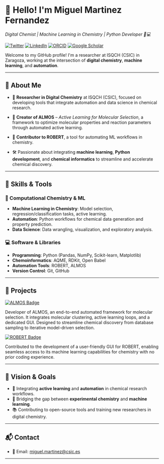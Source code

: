 # 👋 Hello! I'm Miguel Martinez Fernandez

<p><em>Digital Chemist | Machine Learning in Chemistry | Python Developer 🧪💻</em></p> 

<p>
  <a href="https://x.com/MiguelCheminf"><img alt="Twitter" src="https://img.shields.io/badge/Twitter-@MiguelCheminf-1DA1F2?style=flat-square&logo=twitter&logoColor=white"></a>
  <a href="https://www.linkedin.com/in/miguel-mart%C3%ADnez-fern%C3%A1ndez-634167157/"><img alt="LinkedIn" src="https://img.shields.io/badge/LinkedIn-MiguelMartinez-0077B5?style=flat-square&logo=linkedin&logoColor=white"></a>
  <a href="https://orcid.org/0009-0002-8538-7250"><img alt="ORCID" src="https://img.shields.io/badge/ORCID-0009--0002--8538--7250-A6CE39?style=flat-square&logo=orcid&logoColor=white"></a>
  <a href="https://scholar.google.com/citations?user=YOUR_ID"><img alt="Google Scholar" src="https://img.shields.io/badge/GoogleScholar-MiguelMartinez-4285F4?style=flat-square&logo=googlescholar&logoColor=white"></a>
</p>


Welcome to my GitHub profile! I'm a researcher at ISQCH (CSIC) in Zaragoza, working at the intersection of **digital chemistry**, **machine learning**, and **automation**.

---

## 🔬 About Me

- 🧪 **Researcher in Digital Chemistry** at ISQCH (CSIC), focused on developing tools that integrate automation and data science in chemical research.

- 🤖 **Creator of ALMOS** – *Active Learning for Molecular Selection*, a framework to optimize molecular properties and reaction parameters through automated active learning.

- 🔧 **Contributor to ROBERT**, a tool for automating ML workflows in chemistry.

- 🛠️ Passionate about integrating **machine learning**, **Python development**, and **chemical informatics** to streamline and accelerate chemical discovery.

---

## 🧠 Skills & Tools

### 🧬 Computational Chemistry & ML

- **Machine Learning in Chemistry**: Model selection, regression/classification tasks, active learning.
- **Automation**: Python workflows for chemical data generation and property prediction.
- **Data Science**: Data wrangling, visualization, and exploratory analysis.

### 💻 Software & Libraries

- **Programming**: Python (Pandas, NumPy, Scikit-learn, Matplotlib)
- **Chemoinformatics**: AQME, RDKit, Open Babel
- **Automation Tools**: ROBERT, ALMOS
- **Version Control**: Git, GitHub

---

## 🚀 Projects
<p>
  <a href="https://github.com/MiguelMartzFdez/almos">
    <img src="https://img.shields.io/badge/ALMOS-Active%20Learning%20for%20Molecular%20Selection-blue?style=flat-square&logo=python&logoColor=white" alt="ALMOS Badge">
  </a><br>
  
  Developer of ALMOS, an end-to-end automated framework for molecular selection. It integrates molecular clustering, active learning loops, and a dedicated GUI. Designed to streamline chemical discovery from database sampling to iterative model-driven selection.
</p>

<p>
  <a href="https://github.com/jvalegre/ROBERT">
    <img src="https://img.shields.io/badge/ROBERT-ML%20Automation%20in%20Chemistry-brightgreen?style=flat-square&logo=flask&logoColor=white" alt="ROBERT Badge">
  </a><br>
  
  Contributed to the development of a user-friendly GUI for ROBERT, enabling seamless access to its machine learning capabilities for chemistry with no prior coding experience.
</p>


---

## 🎯 Vision & Goals

- 🔄 Integrating **active learning** and **automation** in chemical research workflows.
- 🧪 Bridging the gap between **experimental chemistry** and **machine learning**.
- 📚 Contributing to open-source tools and training new researchers in digital chemistry.

---

## 📬 Contact

- 📧 Email: [miguel.martinez@csic.es](mailto:miguel.martinez@csic.es)

---
